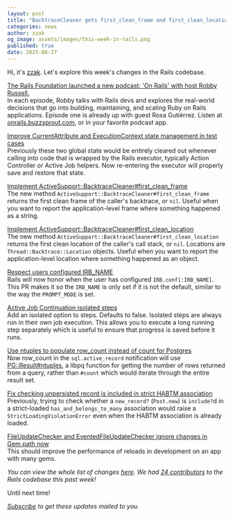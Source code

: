 ```yaml
---
layout: post
title: "BacktraceCleaner gets first_clean_frame and first_clean_location"
categories: news
author: zzak
og_image: assets/images/this-week-in-rails.png
published: true
date: 2025-06-27
---
```



Hi, it's [zzak](https://github.com/zzak). Let's explore this week's changes in the Rails codebase.

[The Rails Foundation launched a new podcast: 'On Rails' with host Robby Russell.](https://onrails.buzzsprout.com)  
In each episode, Robby talks with Rails devs and explores the real-world decisions that go into building, maintaining, and scaling Ruby on Rails applications. Episode one is already up with guest Rosa Gutiérrez.
Listen at [onrails.buzzsprout.com](https://onrails.buzzsprout.com), or in your favorite podcast app.

[Improve CurrentAttribute and ExecutionContext state management in test cases](https://github.com/rails/rails/pull/55247)  
Previously these two global state would be entirely cleared out whenever calling into code that is wrapped by the Rails executor, typically Action Controller or Active Job helpers.
Now re-entering the executor will properly save and restore that state.

[Implement ActiveSupport::BacktraceCleaner#first_clean_frame](https://github.com/rails/rails/pull/55222)  
The new method `ActiveSupport::BacktraceCleaner#first_clean_frame` returns the first clean frame of the caller's backtrace, or `nil`.
Useful when you want to report the application-level frame where something happened as a string.

[Implement ActiveSupport::BacktraceCleaner#first_clean_location](https://github.com/rails/rails/pull/55230)  
The new method `ActiveSupport::BacktraceCleaner#first_clean_location` returns the first clean location of the caller's call stack, or `nil`.
Locations are `Thread::Backtrace::Location` objects. Useful when you want to report the application-level location where something happened as an object.

[Respect users configured IRB_NAME](https://github.com/rails/rails/pull/55217)  
Rails will now honor when the user has configured `IRB.conf[:IRB_NAME]`.
This PR makes it so the `IRB_NAME` is only set if it is not the default, similar to the way the `PROMPT_MODE` is set.

[Active Job Continuation isolated steps](https://github.com/rails/rails/pull/55212)  
Add an isolated option to steps. Defaults to false.
Isolated steps are always run in their own job execution.
This allows you to execute a long running step separately which is useful to ensure that progress is saved before it runs.

[Use ntuples to populate row_count instead of count for Postgres](https://github.com/rails/rails/pull/55200)  
Now row_count in the `sql.active_record` notification will use [PG::Result#ntuples](https://deveiate.org/code/pg/PG/Result.html#method-i-ntuples), a libpq function for getting the number of rows returned from a query, rather than `#count` which would iterate through the entire result set.

[Fix checking unpersisted record is included in strict HABTM association](https://github.com/rails/rails/pull/55196)  
Previously, trying to check whether a `new_record?` (`Post.new`) is `include?`d in a strict-loaded `has_and_belongs_to_many` association would raise a `StrictLoadingViolationError` even when the HABTM association is already loaded.

[FileUpdateChecker and EventedFileUpdateChecker ignore changes in Gem.path now](https://github.com/rails/rails/pull/54129)  
This should improve the performance of reloads in development on an app with many gems.


_You can view the whole list of changes [here](https://github.com/rails/rails/compare/@%7B2025-06-12%7D...main@%7B2025-06-27%7D)._
_We had [24 contributors](https://contributors.rubyonrails.org/contributors/in-time-window/20250612-20250627) to the Rails codebase this past week!_

Until next time!

_[Subscribe](https://world.hey.com/this.week.in.rails) to get these updates mailed to you._
